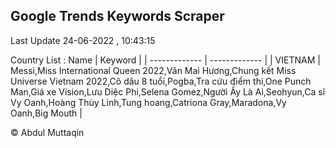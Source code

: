 

## Google Trends Keywords Scraper 
 
Last Update 24-06-2022 , 10:43:15

Country List :
 Name  | Keyword |
| ------------- | ------------- |
| VIETNAM | Messi,Miss International Queen 2022,Văn Mai Hương,Chung kết Miss Universe Vietnam 2022,Cô dâu 8 tuổi,Pogba,Tra cứu điểm thi,One Punch Man,Giá xe Vision,Lưu Diệc Phi,Selena Gomez,Người Ấy Là Ai,Seohyun,Ca sĩ Vy Oanh,Hoàng Thùy Linh,Tung hoang,Catriona Gray,Maradona,Vy Oanh,Big Mouth |



© Abdul Muttaqin 

